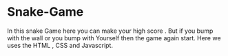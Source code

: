 # Snake-Game
In this snake Game here you can make your high score .
But if you bump with the wall or you bump with Yourself then the game again start.
Here we uses the HTML , CSS  and Javascript.

